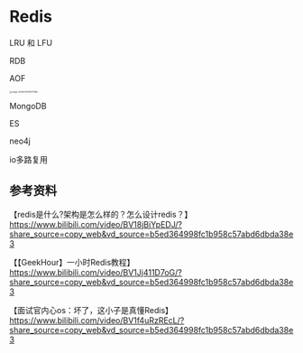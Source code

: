# Redis



LRU 和 LFU

RDB

AOF



<img src="https://amonologue-image-bed.oss-cn-chengdu.aliyuncs.com/2024/202507241627547.png" alt="image-20250724155701082" style="zoom: 25%;" />



MongoDB

ES

neo4j



io多路复用



## 参考资料

【redis是什么?架构是怎么样的？怎么设计redis？】 https://www.bilibili.com/video/BV18jBiYpEDJ/?share_source=copy_web&vd_source=b5ed364998fc1b958c57abd6dbda38e3

【【GeekHour】一小时Redis教程】 https://www.bilibili.com/video/BV1Jj411D7oG/?share_source=copy_web&vd_source=b5ed364998fc1b958c57abd6dbda38e3

【面试官内心os：坏了，这小子是真懂Redis】 https://www.bilibili.com/video/BV1f4uRzREcL/?share_source=copy_web&vd_source=b5ed364998fc1b958c57abd6dbda38e3
